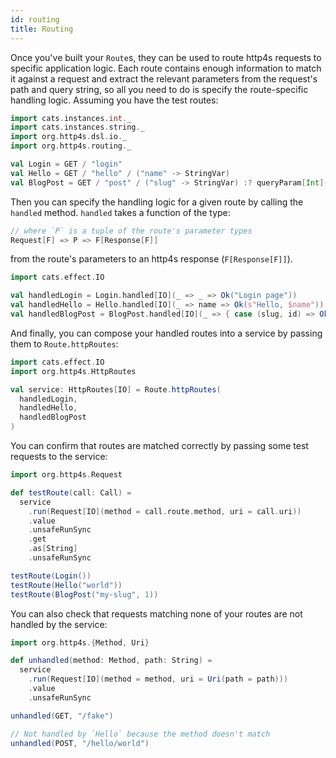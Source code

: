 ```yaml
---
id: routing
title: Routing
---
```


Once you've built your `Route`s, they can be used to route http4s requests to specific application logic. Each route contains enough information to match it against a request and extract the relevant parameters from the request's path and query string, so all you need to do is specify the route-specific handling logic. Assuming you have the test routes:

```scala mdoc
import cats.instances.int._
import cats.instances.string._
import org.http4s.dsl.io._
import org.http4s.routing._

val Login = GET / "login"
val Hello = GET / "hello" / ("name" -> StringVar)
val BlogPost = GET / "post" / ("slug" -> StringVar) :? queryParam[Int]("id")
```

Then you can specify the handling logic for a given route by calling the `handled` method. `handled` takes a function of the type:

```scala
// where `P` is a tuple of the route's parameter types
Request[F] => P => F[Response[F]]
```

from the route's parameters to an http4s response (`F[Response[F]]`).

```scala mdoc
import cats.effect.IO

val handledLogin = Login.handled[IO](_ => _ => Ok("Login page"))
val handledHello = Hello.handled[IO](_ => name => Ok(s"Hello, $name"))
val handledBlogPost = BlogPost.handled[IO](_ => { case (slug, id) => Ok(s"Blog post with id: $id, slug: $slug") })
```

And finally, you can compose your handled routes into a service by passing them to `Route.httpRoutes`:

```scala mdoc
import cats.effect.IO
import org.http4s.HttpRoutes

val service: HttpRoutes[IO] = Route.httpRoutes(
  handledLogin,
  handledHello,
  handledBlogPost
)
```

You can confirm that routes are matched correctly by passing some test requests to the service:

```scala mdoc
import org.http4s.Request

def testRoute(call: Call) =
  service
    .run(Request[IO](method = call.route.method, uri = call.uri))
    .value
    .unsafeRunSync
    .get
    .as[String]
    .unsafeRunSync

testRoute(Login())
testRoute(Hello("world"))
testRoute(BlogPost("my-slug", 1))
```

You can also check that requests matching none of your routes are not handled by the service:

```scala mdoc
import org.http4s.{Method, Uri}

def unhandled(method: Method, path: String) =
  service
    .run(Request[IO](method = method, uri = Uri(path = path)))
    .value
    .unsafeRunSync

unhandled(GET, "/fake")

// Not handled by `Hello` because the method doesn't match
unhandled(POST, "/hello/world")
```
